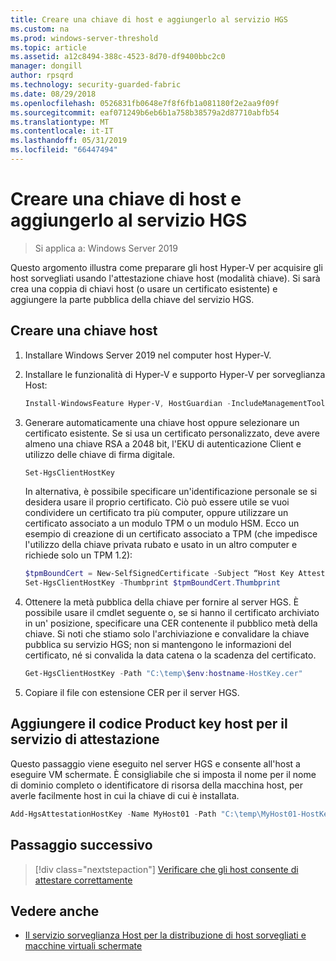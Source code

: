 ```yaml
---
title: Creare una chiave di host e aggiungerlo al servizio HGS
ms.custom: na
ms.prod: windows-server-threshold
ms.topic: article
ms.assetid: a12c8494-388c-4523-8d70-df9400bbc2c0
manager: dongill
author: rpsqrd
ms.technology: security-guarded-fabric
ms.date: 08/29/2018
ms.openlocfilehash: 0526831fb0648e7f8f6fb1a081180f2e2aa9f09f
ms.sourcegitcommit: eaf071249b6eb6b1a758b38579a2d87710abfb54
ms.translationtype: MT
ms.contentlocale: it-IT
ms.lasthandoff: 05/31/2019
ms.locfileid: "66447494"
---
```

# <a name="create-a-host-key-and-add-it-to-hgs"></a>Creare una chiave di host e aggiungerlo al servizio HGS

>Si applica a: Windows Server 2019


Questo argomento illustra come preparare gli host Hyper-V per acquisire gli host sorvegliati usando l'attestazione chiave host (modalità chiave). Si sarà crea una coppia di chiavi host (o usare un certificato esistente) e aggiungere la parte pubblica della chiave del servizio HGS.

## <a name="create-a-host-key"></a>Creare una chiave host

1.  Installare Windows Server 2019 nel computer host Hyper-V.
2.  Installare le funzionalità di Hyper-V e supporto Hyper-V per sorveglianza Host:

    ```powershell
    Install-WindowsFeature Hyper-V, HostGuardian -IncludeManagementTools -Restart
    ``` 

3.  Generare automaticamente una chiave host oppure selezionare un certificato esistente. Se si usa un certificato personalizzato, deve avere almeno una chiave RSA a 2048 bit, l'EKU di autenticazione Client e utilizzo delle chiave di firma digitale.

    ```powershell
    Set-HgsClientHostKey
    ```

    In alternativa, è possibile specificare un'identificazione personale se si desidera usare il proprio certificato. 
    Ciò può essere utile se vuoi condividere un certificato tra più computer, oppure utilizzare un certificato associato a un modulo TPM o un modulo HSM. Ecco un esempio di creazione di un certificato associato a TPM (che impedisce l'utilizzo della chiave privata rubato e usato in un altro computer e richiede solo un TPM 1.2):

    ```powershell
    $tpmBoundCert = New-SelfSignedCertificate -Subject “Host Key Attestation ($env:computername)” -Provider “Microsoft Platform Crypto Provider”
    Set-HgsClientHostKey -Thumbprint $tpmBoundCert.Thumbprint
    ```

4.  Ottenere la metà pubblica della chiave per fornire al server HGS. È possibile usare il cmdlet seguente o, se si hanno il certificato archiviato in un' posizione, specificare una CER contenente il pubblico metà della chiave. Si noti che stiamo solo l'archiviazione e convalidare la chiave pubblica su servizio HGS; non si mantengono le informazioni del certificato, né si convalida la data catena o la scadenza del certificato.

    ```powershell
    Get-HgsClientHostKey -Path "C:\temp\$env:hostname-HostKey.cer"
    ```

5.  Copiare il file con estensione CER per il server HGS.

## <a name="add-the-host-key-to-the-attestation-service"></a>Aggiungere il codice Product key host per il servizio di attestazione

Questo passaggio viene eseguito nel server HGS e consente all'host a eseguire VM schermate. È consigliabile che si imposta il nome per il nome di dominio completo o identificatore di risorsa della macchina host, per averle facilmente host in cui la chiave di cui è installata.

```powershell
Add-HgsAttestationHostKey -Name MyHost01 -Path "C:\temp\MyHost01-HostKey.cer"
``` 

## <a name="next-step"></a>Passaggio successivo

> [!div class="nextstepaction"]
> [Verificare che gli host consente di attestare correttamente](guarded-fabric-confirm-hosts-can-attest-successfully.md)

## <a name="see-also"></a>Vedere anche

- [Il servizio sorveglianza Host per la distribuzione di host sorvegliati e macchine virtuali schermate](guarded-fabric-deploying-hgs-overview.md)
